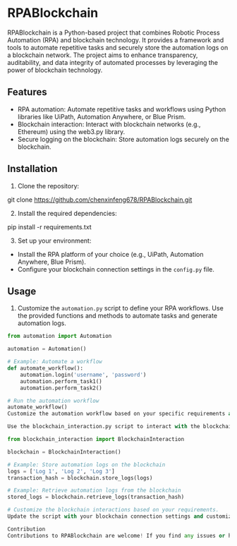 # RPABlockchain

RPABlockchain is a Python-based project that combines Robotic Process Automation (RPA) and blockchain technology. It provides a framework and tools to automate repetitive tasks and securely store the automation logs on a blockchain network. The project aims to enhance transparency, auditability, and data integrity of automated processes by leveraging the power of blockchain technology.

## Features

- RPA automation: Automate repetitive tasks and workflows using Python libraries like UiPath, Automation Anywhere, or Blue Prism.
- Blockchain interaction: Interact with blockchain networks (e.g., Ethereum) using the web3.py library.
- Secure logging on the blockchain: Store automation logs securely on the blockchain.

## Installation

1. Clone the repository:

git clone https://github.com/chenxinfeng678/RPABlockchain.git


2. Install the required dependencies:

pip install -r requirements.txt


3. Set up your environment:

- Install the RPA platform of your choice (e.g., UiPath, Automation Anywhere, Blue Prism).
- Configure your blockchain connection settings in the `config.py` file.

## Usage

1. Customize the `automation.py` script to define your RPA workflows. Use the provided functions and methods to automate tasks and generate automation logs.

```python
from automation import Automation

automation = Automation()

# Example: Automate a workflow
def automate_workflow():
    automation.login('username', 'password')
    automation.perform_task1()
    automation.perform_task2()

# Run the automation workflow
automate_workflow()
Customize the automation workflow based on your specific requirements and the tasks you want to automate using your chosen RPA platform.

Use the blockchain_interaction.py script to interact with the blockchain:

from blockchain_interaction import BlockchainInteraction

blockchain = BlockchainInteraction()

# Example: Store automation logs on the blockchain
logs = ['Log 1', 'Log 2', 'Log 3']
transaction_hash = blockchain.store_logs(logs)

# Example: Retrieve automation logs from the blockchain
stored_logs = blockchain.retrieve_logs(transaction_hash)

# Customize the blockchain interactions based on your requirements.
Update the script with your blockchain connection settings and customize the interactions based on your automation logs and requirements.

Contribution
Contributions to RPABlockchain are welcome! If you find any issues or have suggestions for improvements, please create a new issue or submit a pull request.
